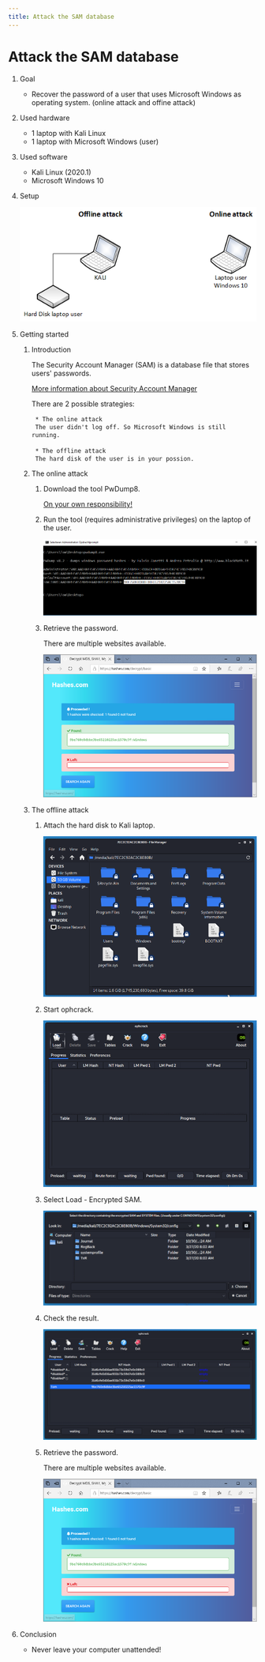 ```yaml
---
title: Attack the SAM database
---
```


# Attack the SAM database

1. Goal
    * Recover the password of a user that uses Microsoft Windows as operating system.
      (online attack and offine attack)  

2. Used hardware
    * 1 laptop with Kali Linux
    * 1 laptop with Microsoft Windows (user)  

3. Used software
    * Kali Linux (2020.1)
    * Microsoft Windows 10

4. Setup
    
    ![Success](./assets/setup.png)

5. Getting started

    1. Introduction

        The Security Account Manager (SAM) is a database file that stores users' passwords.

        [More information about Security Account Manager](https://en.wikipedia.org/wiki/Security_Account_Manager)

        There are 2 possible strategies:

            * The online attack
            The user didn't log off. So Microsoft Windows is still running.

            * The offline attack
            The hard disk of the user is in your possion.
             

    2. The online attack

        1. Download the tool PwDump8.
        
            [On your own responsibility!](http://blackmath.it/#Download)


        2. Run the tool (requires administrative privileges) on the laptop of the user.

            ![Success](./assets/pwdump.png)

        3. Retrieve the password.

            There are multiple websites available.

            ![Success](./assets/hash.png)
    
    3. The offline attack

        1. Attach the hard disk to Kali laptop.

            ![Success](./assets/disk.png)

        2. Start ophcrack.

            ![Success](./assets/ophcrack.png)
        
        3. Select Load - Encrypted SAM.

            ![Success](./assets/sam.png)
        
        4. Check the result.

            ![Success](./assets/ophcrack2.png)

        5. Retrieve the password.

            There are multiple websites available.

            ![Success](./assets/hash.png)

6. Conclusion

    * Never leave your computer unattended!